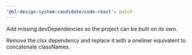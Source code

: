 ```yaml
---
'@nl-design-system-candidate/code-react': patch
---
```


Add missing devDependencies so the project can be built on its own.

Remove the clsx dependency and replace it with a oneliner equivalent to concatenate classNames.
